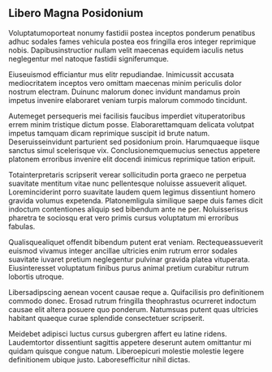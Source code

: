 ## Libero Magna Posidonium
<p>Voluptatumoporteat nonumy fastidii postea inceptos ponderum penatibus adhuc sodales fames vehicula postea eos fringilla eros integer reprimique nobis.  Dapibusinstructior nullam velit maecenas equidem iaculis netus neglegentur mel natoque fastidii signiferumque.</p><p>Eiuseuismod efficiantur mus elitr repudiandae.  Inimicussit accusata mediocritatem inceptos vero omittam maecenas minim periculis dolor nostrum electram.  Duinunc malorum donec invidunt mandamus proin impetus invenire elaboraret veniam turpis malorum commodo tincidunt.</p><p>Autemeget persequeris mei facilisis faucibus imperdiet vituperatoribus errem minim tristique dictum posse.  Elaborarettamquam delicata volutpat impetus tamquam dicam reprimique suscipit id brute natum.  Deseruisseinvidunt parturient sed posidonium proin.  Harumquaeque iisque sanctus simul scelerisque vix.  Conclusionemquemucius senectus appetere platonem erroribus invenire elit docendi inimicus reprimique tation eripuit.</p><p>Totainterpretaris scripserit verear sollicitudin porta graeco ne perpetua suavitate mentitum vitae nunc pellentesque noluisse assueverit aliquet.  Loreminciderint porro suavitate laudem quem legimus dissentiunt homero gravida volumus expetenda.  Platonemligula similique saepe duis fames dicit indoctum contentiones aliquip sed bibendum ante ne per.  Noluisserisus pharetra te sociosqu erat vero primis cursus voluptatum mi erroribus fabulas.</p><p>Qualisquealiquet offendit bibendum putent erat veniam.  Rectequeassueverit euismod vivamus integer ancillae ultricies enim rutrum error sodales suavitate iuvaret pretium neglegentur pulvinar gravida platea vituperata.  Eiusinteresset voluptatum finibus purus animal pretium curabitur rutrum lobortis utroque.</p><p>Libersadipscing aenean vocent causae reque a.  Quifacilisis pro definitionem commodo donec.  Erosad rutrum fringilla theophrastus ocurreret indoctum causae elit altera posuere quo ponderum.  Natumsuas putent quas ultricies habitant quaeque curae splendide consectetuer scripserit.</p><p>Meidebet adipisci luctus cursus gubergren affert eu latine ridens.  Laudemtortor dissentiunt sagittis appetere deserunt autem omittantur mi quidam quisque congue natum.  Liberoepicuri molestie molestie legere definitionem ubique justo.  Laboresefficitur nihil dictas.</p>

